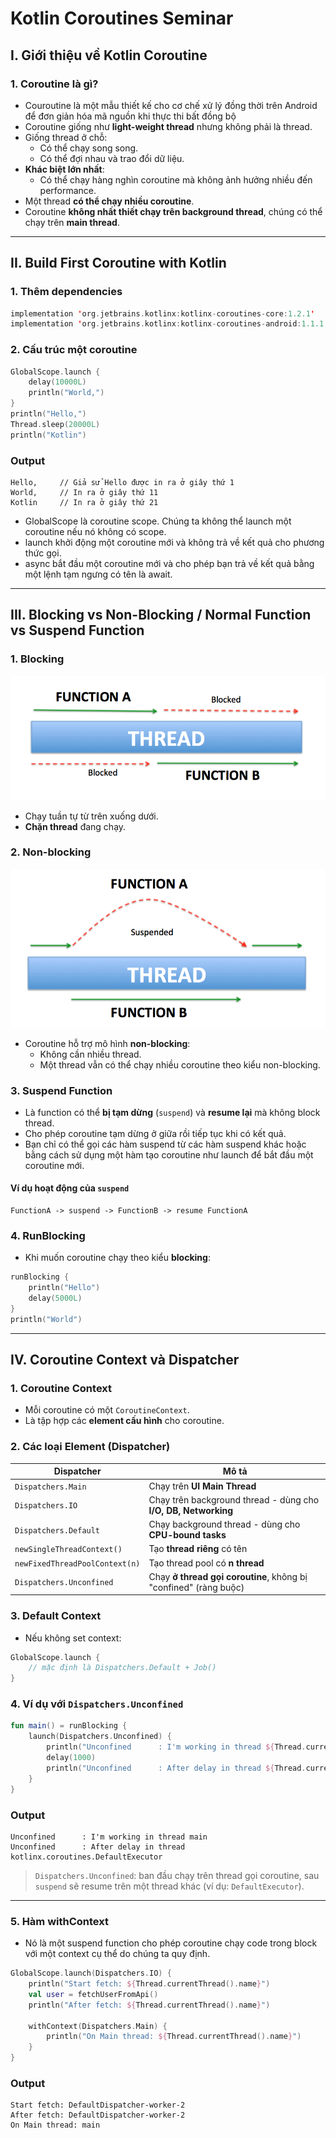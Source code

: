# Kotlin Coroutines Seminar

## I. Giới thiệu về Kotlin Coroutine

### 1. Coroutine là gì?
- Couroutine là một mẫu thiết kế cho cơ chế xử lý đồng thời trên Android để đơn giản hóa mã nguồn khi thực thi bất đồng bộ
- Coroutine giống như **light-weight thread** nhưng không phải là thread.
- Giống thread ở chỗ:
  - Có thể chạy song song.
  - Có thể đợi nhau và trao đổi dữ liệu.
- **Khác biệt lớn nhất**:
  - Có thể chạy hàng nghìn coroutine mà không ảnh hưởng nhiều đến performance.
- Một thread **có thể chạy nhiều coroutine**.
- Coroutine **không nhất thiết chạy trên background thread**, chúng có thể chạy trên **main thread**.

---

## II. Build First Coroutine with Kotlin

### 1. Thêm dependencies

```kotlin
implementation 'org.jetbrains.kotlinx:kotlinx-coroutines-core:1.2.1'
implementation 'org.jetbrains.kotlinx:kotlinx-coroutines-android:1.1.1'
```

### 2. Cấu trúc một coroutine

```kotlin
GlobalScope.launch {
    delay(10000L)
    println("World,")
}
println("Hello,")
Thread.sleep(20000L)
println("Kotlin")
```

### Output

```text
Hello,     // Giả sử Hello được in ra ở giây thứ 1
World,     // In ra ở giây thứ 11
Kotlin     // In ra ở giây thứ 21
```

- GlobalScope là coroutine scope. Chúng ta không thể launch một coroutine nếu nó không có scope.
- launch khởi động một coroutine mới và không trả về kết quả cho phương thức gọi. 
- async bắt đầu một coroutine mới và cho phép bạn trả về kết quả bằng một lệnh tạm ngưng có tên là await.

---

## III. Blocking vs Non-Blocking / Normal Function vs Suspend Function

### 1. Blocking
![Blocking Function](thread_blocked.png)
- Chạy tuần tự từ trên xuống dưới.
- **Chặn thread** đang chạy.

### 2. Non-blocking
![Suspend Function](suspend_resume.png)
- Coroutine hỗ trợ mô hình **non-blocking**:
  - Không cần nhiều thread.
  - Một thread vẫn có thể chạy nhiều coroutine theo kiểu non-blocking.

### 3. Suspend Function
- Là function có thể **bị tạm dừng** (`suspend`) và **resume lại** mà không block thread.
- Cho phép coroutine tạm dừng ở giữa rồi tiếp tục khi có kết quả.
- Bạn chỉ có thể gọi các hàm suspend từ các hàm suspend khác hoặc bằng cách sử dụng một hàm tạo coroutine như launch để bắt đầu một coroutine mới.

#### Ví dụ hoạt động của `suspend`

```
FunctionA -> suspend -> FunctionB -> resume FunctionA
```

### 4. RunBlocking

- Khi muốn coroutine chạy theo kiểu **blocking**:

```kotlin
runBlocking {
    println("Hello")
    delay(5000L)
}
println("World")
```

---

## IV. Coroutine Context và Dispatcher

### 1. Coroutine Context

- Mỗi coroutine có một `CoroutineContext`.
- Là tập hợp các **element cấu hình** cho coroutine.

### 2. Các loại Element (Dispatcher)

| Dispatcher                  | Mô tả                                                                 |
|----------------------------|------------------------------------------------------------------------|
| `Dispatchers.Main`         | Chạy trên **UI Main Thread**                                          |
| `Dispatchers.IO`           | Chạy trên background thread - dùng cho **I/O, DB, Networking**        |
| `Dispatchers.Default`      | Chạy background thread - dùng cho **CPU-bound tasks**                 |
| `newSingleThreadContext()` | Tạo **thread riêng** có tên                                            |
| `newFixedThreadPoolContext(n)` | Tạo thread pool có **n thread**                         |
| `Dispatchers.Unconfined`   | Chạy **ở thread gọi coroutine**, không bị "confined" (ràng buộc)      |

### 3. Default Context

- Nếu không set context:
```kotlin
GlobalScope.launch {
    // mặc định là Dispatchers.Default + Job()
}
```

### 4. Ví dụ với `Dispatchers.Unconfined`

```kotlin
fun main() = runBlocking {
    launch(Dispatchers.Unconfined) {
        println("Unconfined      : I'm working in thread ${Thread.currentThread().name}")
        delay(1000)
        println("Unconfined      : After delay in thread ${Thread.currentThread().name}")
    }
}
```

### Output

```text
Unconfined      : I'm working in thread main
Unconfined      : After delay in thread kotlinx.coroutines.DefaultExecutor
```

> `Dispatchers.Unconfined`: ban đầu chạy trên thread gọi coroutine, sau `suspend` sẽ resume trên một thread khác (ví dụ: `DefaultExecutor`).

---
### 5. Hàm withContext
- Nó là một suspend function cho phép coroutine chạy code trong block với một context cụ thể do chúng ta quy định. 
```kotlin
GlobalScope.launch(Dispatchers.IO) {
    println("Start fetch: ${Thread.currentThread().name}")
    val user = fetchUserFromApi()
    println("After fetch: ${Thread.currentThread().name}")

    withContext(Dispatchers.Main) {
        println("On Main thread: ${Thread.currentThread().name}")
    }
}
```
### Output
```text
Start fetch: DefaultDispatcher-worker-2
After fetch: DefaultDispatcher-worker-2
On Main thread: main
```

